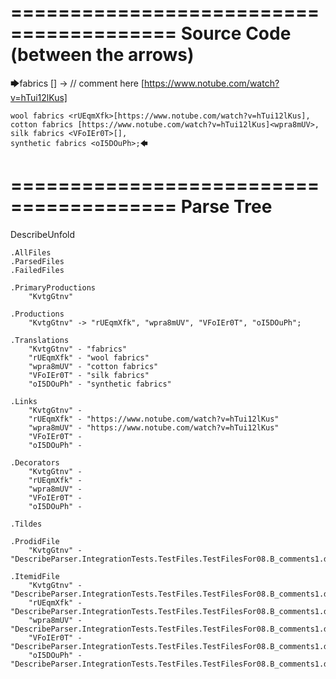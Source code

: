 ========================================
Source Code (between the arrows)
========================================

🡆fabrics <KvtgGtnv>[] -> // comment here [https://www.notube.com/watch?v=hTui12lKus]

    wool fabrics <rUEqmXfk>[https://www.notube.com/watch?v=hTui12lKus],
    cotton fabrics [https://www.notube.com/watch?v=hTui12lKus]<wpra8mUV>,
    silk fabrics <VFoIEr0T>[],
    synthetic fabrics <oI5DOuPh>;🡄

========================================
Parse Tree
========================================
DescribeUnfold

    .AllFiles
    .ParsedFiles
    .FailedFiles

    .PrimaryProductions
        "KvtgGtnv" 

    .Productions
        "KvtgGtnv" -> "rUEqmXfk", "wpra8mUV", "VFoIEr0T", "oI5DOuPh";

    .Translations
        "KvtgGtnv" - "fabrics"
        "rUEqmXfk" - "wool fabrics"
        "wpra8mUV" - "cotton fabrics"
        "VFoIEr0T" - "silk fabrics"
        "oI5DOuPh" - "synthetic fabrics"

    .Links
        "KvtgGtnv" - 
        "rUEqmXfk" - "https://www.notube.com/watch?v=hTui12lKus"
        "wpra8mUV" - "https://www.notube.com/watch?v=hTui12lKus"
        "VFoIEr0T" - 
        "oI5DOuPh" - 

    .Decorators
        "KvtgGtnv" - 
        "rUEqmXfk" - 
        "wpra8mUV" - 
        "VFoIEr0T" - 
        "oI5DOuPh" - 

    .Tildes

    .ProdidFile
        "KvtgGtnv" - "DescribeParser.IntegrationTests.TestFiles.TestFilesFor08.B_comments1.ds"

    .ItemidFile
        "KvtgGtnv" - "DescribeParser.IntegrationTests.TestFiles.TestFilesFor08.B_comments1.ds"
        "rUEqmXfk" - "DescribeParser.IntegrationTests.TestFiles.TestFilesFor08.B_comments1.ds"
        "wpra8mUV" - "DescribeParser.IntegrationTests.TestFiles.TestFilesFor08.B_comments1.ds"
        "VFoIEr0T" - "DescribeParser.IntegrationTests.TestFiles.TestFilesFor08.B_comments1.ds"
        "oI5DOuPh" - "DescribeParser.IntegrationTests.TestFiles.TestFilesFor08.B_comments1.ds"

